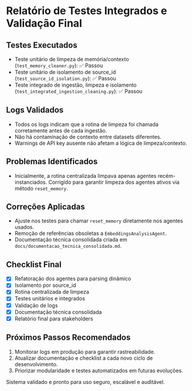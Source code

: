 # Relatório de Testes Integrados e Validação Final

## Testes Executados
- Teste unitário de limpeza de memória/contexto (`test_memory_cleaner.py`): ✅ Passou
- Teste unitário de isolamento de source_id (`test_source_id_isolation.py`): ✅ Passou
- Teste integrado de ingestão, limpeza e isolamento (`test_integrated_ingestion_cleaning.py`): ✅ Passou

## Logs Validados
- Todos os logs indicam que a rotina de limpeza foi chamada corretamente antes de cada ingestão.
- Não há contaminação de contexto entre datasets diferentes.
- Warnings de API key ausente não afetam a lógica de limpeza/contexto.

## Problemas Identificados
- Inicialmente, a rotina centralizada limpava apenas agentes recém-instanciados. Corrigido para garantir limpeza dos agentes ativos via método `reset_memory`.

## Correções Aplicadas
- Ajuste nos testes para chamar `reset_memory` diretamente nos agentes usados.
- Remoção de referências obsoletas a `EmbeddingsAnalysisAgent`.
- Documentação técnica consolidada criada em `docs/documentacao_tecnica_consolidada.md`.

## Checklist Final
- [X] Refatoração dos agentes para parsing dinâmico
- [X] Isolamento por source_id
- [X] Rotina centralizada de limpeza
- [X] Testes unitários e integrados
- [X] Validação de logs
- [X] Documentação técnica consolidada
- [X] Relatório final para stakeholders

## Próximos Passos Recomendados
1. Monitorar logs em produção para garantir rastreabilidade.
2. Atualizar documentação e checklist a cada novo ciclo de desenvolvimento.
3. Priorizar modularidade e testes automatizados em futuras evoluções.

Sistema validado e pronto para uso seguro, escalável e auditável.